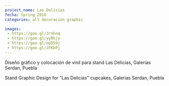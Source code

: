 ```yaml
---
project_name: Las Delicias
fecha: Spring 2016
categories: all decoración graphic

images:
 - https://goo.gl/3rnhoq
 - https://goo.gl/yyRkjy
 - https://goo.gl/opDS9j
 - https://goo.gl/zFKbPj
---
```

Diseño gráfico y colocación de vinil para stand Las Delicias, Galerias Serdan, Puebla


Stand Graphic Design for "Las Delicias" cupcakes, Galerias Serdan, Puebla
